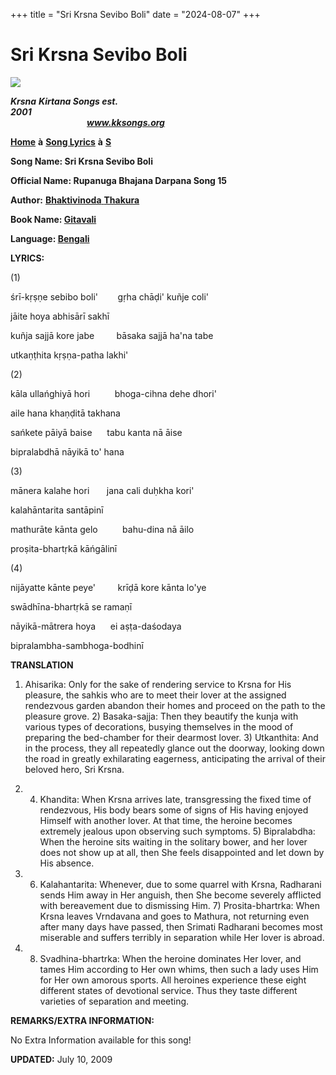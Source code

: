 +++
title = "Sri Krsna Sevibo Boli"
date = "2024-08-07"
+++

# Sri Krsna Sevibo Boli
**[![](http://kksongs.org/image_files/image002.jpg)](http://kksongs.org/)**

**_Krsna_** **_Kirtana Songs est. 2001_**                                                                                                                                                      **_www.kksongs.org_**

**[Home](http://kksongs.org/)** **à** **[Song Lyrics](http://kksongs.org/lyrics.html)** **à** **[S](http://kksongs.org/songs/song_s.html)**

**Song Name: Sri Krsna Sevibo Boli**

**Official Name: Rupanuga Bhajana Darpana Song 15**

**Author:** [**Bhaktivinoda** **Thakura**](http://kksongs.org/authors/list/bhaktivinoda.html)

**Book Name: [Gitavali](http://kksongs.org/authors/gitavali.html)**

**Language: [Bengali](http://kksongs.org/language/list/bengali.html)**

**LYRICS:**

(1)

śrī-kṛṣṇe sebibo boli'        gṛha chāḍi' kuñje coli'

jāite hoya abhisārī sakhī

kuñja sajjā kore jabe         bāsaka sajjā ha'na tabe

utkaṇṭhita kṛṣṇa-patha lakhi'

(2)

kāla ullańghiyā hori          bhoga-cihna dehe dhori'

aile hana khaṇḍitā takhana

sańkete pāiyā baise      tabu kanta nā āise

bipralabdhā nāyikā to' hana

(3)

mānera kalahe hori       jana cali duḥkha kori'

kalahāntarita santāpinī

mathurāte kānta gelo          bahu-dina nā āilo

proṣita-bhartṛkā kāńgālinī

(4)

nijāyatte kānte peye'         krīḍā kore kānta lo'ye

swādhīna-bhartṛkā se ramaṇī

nāyikā-mātrera hoya      ei aṣṭa-daśodaya

bipralambha-sambhoga-bodhinī

**TRANSLATION**

1) Ahisarika: Only for the sake of rendering service to Krsna for His pleasure, the sahkis who are to meet their lover at the assigned rendezvous garden abandon their homes and proceed on the path to the pleasure grove. 2) Basaka-sajja: Then they beautify the kunja with various types of decorations, busying themselves in the mood of preparing the bed-chamber for their dearmost lover. 3) Utkanthita: And in the process, they all repeatedly glance out the doorway, looking down the road in greatly exhilarating eagerness, anticipating the arrival of their beloved hero, Sri Krsna.

2) 4) Khandita: When Krsna arrives late, transgressing the fixed time of rendezvous, His body bears some of signs of His having enjoyed Himself with another lover. At that time, the heroine becomes extremely jealous upon observing such symptoms. 5) Bipralabdha: When the heroine sits waiting in the solitary bower, and her lover does not show up at all, then She feels disappointed and let down by His absence.

3) 6) Kalahantarita: Whenever, due to some quarrel with Krsna, Radharani sends Him away in Her anguish, then She become severely afflicted with bereavement due to dismissing Him. 7) Prosita-bhartrka: When Krsna leaves Vrndavana and goes to Mathura, not returning even after many days have passed, then Srimati Radharani becomes most miserable and suffers terribly in separation while Her lover is abroad.

4) 8) Svadhina-bhartrka: When the heroine dominates Her lover, and tames Him according to Her own whims, then such a lady uses Him for Her own amorous sports. All heroines experience these eight different states of devotional service. Thus they taste different varieties of separation and meeting.

**REMARKS/EXTRA INFORMATION:**

No Extra Information available for this song!

**UPDATED:** July 10, 2009